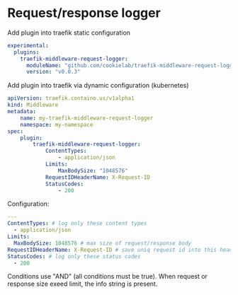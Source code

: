 # Request/response logger

Add plugin into traefik static configuration

```yml
experimental:
  plugins:
    traefik-middleware-request-logger:
      moduleName: "github.com/cookielab/traefik-middleware-request-logger"
      version: "v0.0.3"
```

Add plugin into traefik via dynamic configuration (kubernetes)

```yml
apiVersion: traefik.containo.us/v1alpha1
kind: Middleware
metadata:
    name: my-traefik-middleware-request-logger
    namespace: my-namespace
spec:
    plugin:
        traefik-middleware-request-logger:
            ContentTypes:
                - application/json
            Limits:
                MaxBodySize: "1048576"
            RequestIDHeaderName: X-Request-ID
            StatusCodes:
                - 200
```

Configuration:


```yml
---
ContentTypes: # log only these content types
  - application/json
Limits:
  MaxBodySize: 1048576 # max size of request/response body
RequestIDHeaderName: X-Request-ID # save uniq request id into this header
StatusCodes: # log only these status codes
  - 200
```

Conditions use "AND" (all conditions must be true). When request or response size exeed limit, the info string is present.